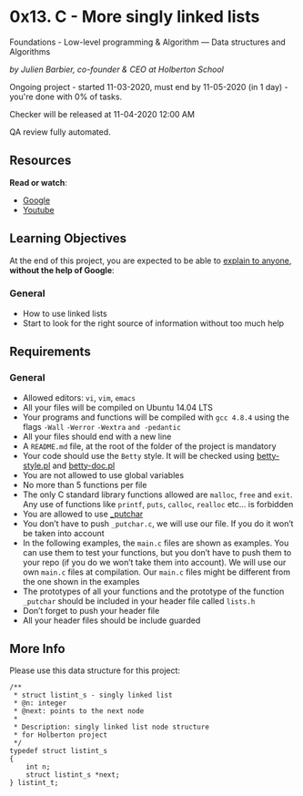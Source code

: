# 0x13. C - More singly linked lists

Foundations - Low-level programming & Algorithm ― Data structures and Algorithms

_by Julien Barbier, co-founder & CEO at Holberton School_

Ongoing project - started 11-03-2020, must end by 11-05-2020 (in 1 day) - you're done with  0% of tasks.

Checker will be released at 11-04-2020 12:00 AM

QA review fully automated.

## Resources

**Read or watch**:

-   [Google](https://intranet.hbtn.io/rltoken/VxmJXbHtjDMJAKj7dU-6sg "Google")
-   [Youtube](https://intranet.hbtn.io/rltoken/PqebvZ1ey95sB8eDiYl8_A "Youtube")

## Learning Objectives

At the end of this project, you are expected to be able to  [explain to anyone](https://intranet.hbtn.io/rltoken/165o2edbvcnHqGsL_nB29w "explain to anyone"),  **without the help of Google**:

### General

-   How to use linked lists
-   Start to look for the right source of information without too much help

## Requirements

### General

-   Allowed editors:  `vi`,  `vim`,  `emacs`
-   All your files will be compiled on Ubuntu 14.04 LTS
-   Your programs and functions will be compiled with  `gcc 4.8.4`  using the flags  `-Wall`  `-Werror`  `-Wextra`  `and -pedantic`
-   All your files should end with a new line
-   A  `README.md`  file, at the root of the folder of the project is mandatory
-   Your code should use the  `Betty`  style. It will be checked using  [betty-style.pl](https://github.com/holbertonschool/Betty/blob/master/betty-style.pl "betty-style.pl")  and  [betty-doc.pl](https://github.com/holbertonschool/Betty/blob/master/betty-doc.pl "betty-doc.pl")
-   You are not allowed to use global variables
-   No more than 5 functions per file
-   The only C standard library functions allowed are  `malloc`,  `free`  and  `exit`. Any use of functions like  `printf`,  `puts`,  `calloc`,  `realloc`  etc… is forbidden
-   You are allowed to use  [_putchar](https://github.com/holbertonschool/_putchar.c/blob/master/_putchar.c "_putchar")
-   You don’t have to push  `_putchar.c`, we will use our file. If you do it won’t be taken into account
-   In the following examples, the  `main.c`  files are shown as examples. You can use them to test your functions, but you don’t have to push them to your repo (if you do we won’t take them into account). We will use our own  `main.c`  files at compilation. Our  `main.c`  files might be different from the one shown in the examples
-   The prototypes of all your functions and the prototype of the function  `_putchar`  should be included in your header file called  `lists.h`
-   Don’t forget to push your header file
-   All your header files should be include guarded

## More Info

Please use this data structure for this project:

```
/**
 * struct listint_s - singly linked list
 * @n: integer
 * @next: points to the next node
 *
 * Description: singly linked list node structure
 * for Holberton project
 */
typedef struct listint_s
{
    int n;
    struct listint_s *next;
} listint_t;
```
